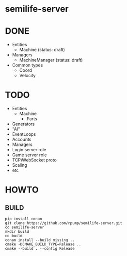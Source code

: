# semilife-server

# DONE
- Entities
  - Machine (status: draft)
- Managers
  - MachineManager (status: draft)
- Common types
  - Coord
  - Velocity

# TODO

- Entities
  - Machine
    - Parts
- Generators
- "AI"
- EventLoops
- Accounts
- Managers
- Login server role
- Game server role
- TCP\WebSocket proto
- Scaling
- etc

# HOWTO

## BUILD

```shell
pip install conan
git clone https://github.com/rpump/semilife-server.git
cd semilife-server
mkdir build
cd build
conan install --build missing ..
cmake -DCMAKE_BUILD_TYPE=Release ..
cmake --build . --config Release
```
  
